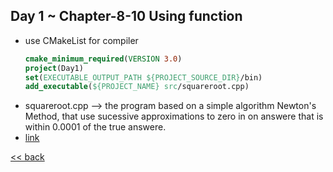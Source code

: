 
## Day 1 ~ Chapter-8-10 Using function
* use CMakeList for compiler
    ```cmake
    cmake_minimum_required(VERSION 3.0)
    project(Day1)
    set(EXECUTABLE_OUTPUT_PATH ${PROJECT_SOURCE_DIR}/bin)
    add_executable(${PROJECT_NAME} src/squareroot.cpp)
    ```
* squareroot.cpp --> the program based on a simple algorithm Newton's Method, that use sucessive approximations to zero in on answere that is within 0.0001 of the true answere.
* [link](https://matthew-brett.github.io/teaching/rotation_2d.html)

[<< back](../readme.md)